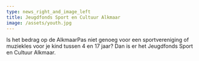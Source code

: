 ```yaml
---
type: news_right_and_image_left
title: Jeugdfonds Sport en Cultuur Alkmaar
image: /assets/youth.jpg
---
```

Is het bedrag op de AlkmaarPas niet genoeg voor een sportvereniging of muziekles voor je kind tussen 4 en 17 jaar? Dan is er het Jeugdfonds Sport en Cultuur Alkmaar.